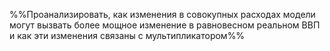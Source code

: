 %%Проанализировать, как изменения в совокупных расходах модели могут вызвать более мощное изменение в равновесном реальном ВВП и как эти изменения связаны с мультипликатором%%